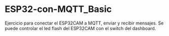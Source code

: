 # ESP32-con-MQTT_Basic
Ejercicio para conectar el ESP32CAM a MQTT, enviar y recibir mensajes.
Se puede controlar el led flash del ESP32CAM con el switch del dashboard.
